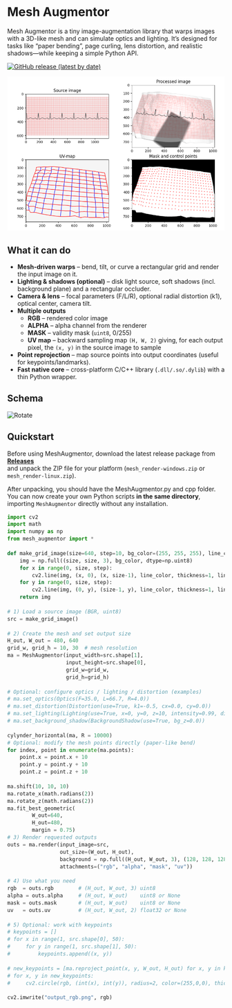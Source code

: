 # Mesh Augmentor

Mesh Augmentor is a tiny image-augmentation library that warps images with a 3D-like mesh and can simulate optics and lighting. It’s designed for tasks like “paper bending”, page curling, lens distortion, and realistic shadows—while keeping a simple Python API.


[![GitHub release (latest by date)](https://img.shields.io/github/v/release/pashaalex/mesh_augmentor)](https://github.com/pashaalex/mesh_augmentor/releases/latest)

![Rotate](demo/example_draw_ECG.png)

## What it can do

- **Mesh-driven warps** – bend, tilt, or curve a rectangular grid and render the input image on it.
- **Lighting & shadows (optional)** – disk light source, soft shadows (incl. background plane) and a rectangular occluder.
- **Camera & lens** – focal parameters (F/L/R), optional radial distortion (k1), optical center, camera tilt.
- **Multiple outputs**
  - **RGB** – rendered color image
  - **ALPHA** – alpha channel from the renderer
  - **MASK** – validity mask (`uint8`, 0/255)
  - **UV map** – backward sampling map `(H, W, 2)` giving, for each output pixel, the `(x, y)` in the source image to sample
- **Point reprojection** – map source points into output coordinates (useful for keypoints/landmarks).
- **Fast native core** – cross-platform C/C++ library (`.dll/.so/.dylib`) with a thin Python wrapper.

## Schema
![Rotate](docs/diagram.png)

## Quickstart

Before using MeshAugmentor, download the latest release package from  
[**Releases**](https://github.com/pashaalex/mesh_augmentor/releases/latest)  
and unpack the ZIP file for your platform (`mesh_render-windows.zip` or `mesh_render-linux.zip`).

After unpacking, you should have the MeshAugmentor.py and cpp folder.
You can now create your own Python scripts **in the same directory**,  
importing `MeshAugmentor` directly without any installation.



```python
import cv2
import math
import numpy as np
from mesh_augmentor import *

def make_grid_image(size=640, step=10, bg_color=(255, 255, 255), line_color=(180, 180, 180)):
    img = np.full((size, size, 3), bg_color, dtype=np.uint8)
    for x in range(0, size, step):
        cv2.line(img, (x, 0), (x, size-1), line_color, thickness=1, lineType=cv2.LINE_AA)
    for y in range(0, size, step):
        cv2.line(img, (0, y), (size-1, y), line_color, thickness=1, lineType=cv2.LINE_AA)
    return img

# 1) Load a source image (BGR, uint8)
src = make_grid_image()

# 2) Create the mesh and set output size
H_out, W_out = 480, 640
grid_w, grid_h = 10, 30  # mesh resolution
ma = MeshAugmentor(input_width=src.shape[1],
                   input_height=src.shape[0],
                   grid_w=grid_w,
                   grid_h=grid_h)

# Optional: configure optics / lighting / distortion (examples)
# ma.set_optics(Optics(F=35.0, L=66.7, R=4.0))
# ma.set_distortion(Distortion(use=True, k1=-0.5, cx=0.0, cy=0.0))
# ma.set_lighting(Lighting(use=True, x=0, y=0, z=10, intensity=0.99, diameter=10, light_mix_koef=0.99))
# ma.set_background_shadow(BackgroundShadow(use=True, bg_z=0.0))

cylynder_horizontal(ma, R = 10000)
# Optional: modify the mesh points directly (paper-like bend)
for index, point in enumerate(ma.points):
    point.x = point.x + 10
    point.y = point.y + 10
    point.z = point.z + 10

ma.shift(10, 10, 10)
ma.rotate_x(math.radians(2))
ma.rotate_z(math.radians(2))
ma.fit_best_geometric(
        W_out=640,
        H_out=480,
        margin = 0.75)
# 3) Render requested outputs
outs = ma.render(input_image=src,
                 out_size=(W_out, H_out),
                 background = np.full((H_out, W_out, 3), (128, 128, 128), dtype=np.uint8),
                 attachments=("rgb", "alpha", "mask", "uv"))

# 4) Use what you need
rgb  = outs.rgb        # (H_out, W_out, 3) uint8
alpha = outs.alpha     # (H_out, W_out)    uint8 or None
mask = outs.mask       # (H_out, W_out)    uint8 or None
uv   = outs.uv         # (H_out, W_out, 2) float32 or None

# 5) Optional: work with keypoints
# keypoints = []
# for x in range(1, src.shape[0], 50):
#     for y in range(1, src.shape[1], 50):
#         keypoints.append((x, y))

# new_keypoints = [ma.reproject_point(x, y, W_out, H_out) for x, y in keypoints]
# for x, y in new_keypoints:
#     cv2.circle(rgb, (int(x), int(y)), radius=2, color=(255,0,0), thickness=-1)

cv2.imwrite("output_rgb.png", rgb)
